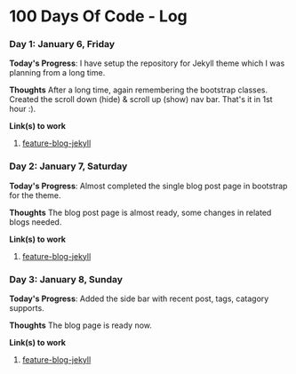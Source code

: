 # 100 Days Of Code - Log

### Day 1: January 6, Friday

**Today's Progress**: I have setup the repository for Jekyll theme which I was planning from a long time.

**Thoughts** After a long time, again remembering the bootstrap classes. Created the scroll down (hide) & scroll up (show) nav bar. That's it in 1st hour :).

**Link(s) to work**
1. [feature-blog-jekyll](https://github.com/lavkumarv/feature-blog-jekyll)

### Day 2: January 7, Saturday

**Today's Progress**: Almost completed the single blog post page in bootstrap for the theme.

**Thoughts** The blog post page is almost ready, some changes in related blogs needed.

**Link(s) to work**
1. [feature-blog-jekyll](https://github.com/lavkumarv/feature-blog-jekyll)

### Day 3: January 8, Sunday

**Today's Progress**: Added the side bar with recent post, tags, catagory supports.

**Thoughts** The blog page is ready now.

**Link(s) to work**
1. [feature-blog-jekyll](https://github.com/lavkumarv/feature-blog-jekyll)
